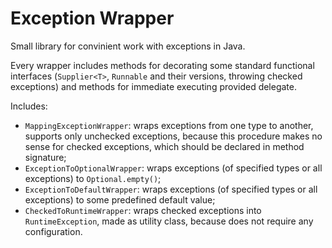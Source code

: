 # Exception Wrapper

Small library for convinient work with exceptions in Java.

Every wrapper includes methods for decorating some standard functional interfaces (```Supplier<T>```, ```Runnable``` and their versions, throwing checked exceptions) and methods for immediate executing provided delegate.

Includes:

- ```MappingExceptionWrapper```: wraps exceptions from one type to another, supports only unchecked exceptions, because this procedure makes no sense for checked exceptions, which should be declared in method signature;
- ```ExceptionToOptionalWrapper```: wraps exceptions (of specified types or all exceptions) to ```Optional.empty()```;
- ```ExceptionToDefaultWrapper```: wraps exceptions (of specified types or all exceptions) to some predefined default value;
- ```CheckedToRuntimeWrapper```: wraps checked exceptions into ```RuntimeException```, made as utility class, because does not require any configuration.
